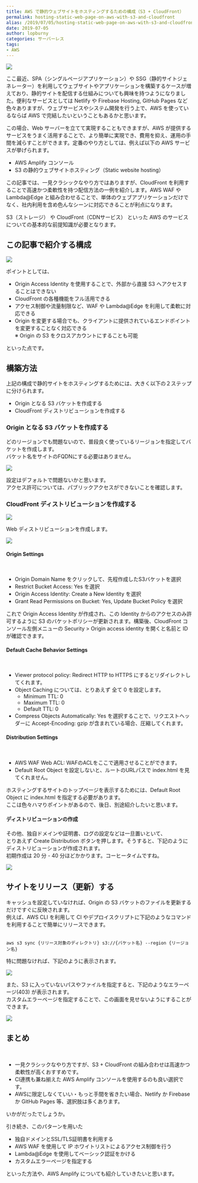 ```yaml
---
title: AWS で静的ウェブサイトをホスティングするための構成（S3 + CloudFront）
permalink: hosting-static-web-page-on-aws-with-s3-and-cloudfront
alias: /2019/07/05/hosting-static-web-page-on-aws-with-s3-and-cloudfront/index.html
date: 2019-07-05
author: lopburny
categories: サーバーレス
tags:
- AWS
---
```


![](/articles/assets/lopburny/img/lopburny_blog_pic_1.jpg)

ここ最近、SPA（シングルページアプリケーション）や SSG（静的サイトジェネレーター）を利用してウェブサイトやアプリケーションを構築するケースが増えており、静的サイトを配信する仕組みについても興味を持つようになりました。便利なサービスとしては Netlify や Firebase Hosting, GitHub Pages など色々ありますが、ウェブサービスやシステム開発を行う上で、AWS を使っているならば AWS で完結したいということもあるかと思います。

この場合、Web サーバーを立てて実現することもできますが、AWS が提供するサービスをうまく活用することで、より簡単に実現でき、費用を抑え、運用の手間を減らすことができます。定番のやり方としては、例えば以下の AWS サービスが挙げられます。
<br />
- AWS Amplify コンソール
- S3 の静的ウェブサイトホスティング（Static website hosting）

この記事では、一見クラシックなやり方ではありますが、CloudFront を利用することで高速かつ柔軟性を持つ配信方法の一例を紹介します。AWS WAF や Lambda@Edge と組み合わせることで、単体のウェブアプリケーションだけでなく、社内利用を含め色んなシーンに対応できることが利点になります。

S3（ストレージ） や CloudFront（CDNサービス） といった AWS のサービスについての基本的な前提知識が必要となります。

## この記事で紹介する構成

![](/articles/assets/lopburny/img/lopburny_blog_diagram_1.png)

ポイントとしては、
<br />
- Origin Access Identity を使用することで、外部から直接 S3 へアクセスすることはできない
- CloudFront の各種機能をフル活用できる
- アクセス制御や流量制限など、WAF や Lambda@Edge を利用して柔軟に対応できる
- Origin を変更する場合でも、クライアントに提供されているエンドポイントを変更することなく対応できる  
※ Origin の S3 をクロスアカウントにすることも可能  

といった点です。


## 構築方法

上記の構成で静的サイトをホスティングするためには、大きく以下の２ステップに分けられます。
<br />
- Origin となる S3 バケットを作成する
- CloudFront ディストリビューションを作成する

### Origin となる S3 バケットを作成する
どのリージョンでも問題ないので、普段良く使っているリージョンを指定してバケットを作成します。  
バケット名をサイトのFQDNにする必要はありません。

![](/articles/assets/lopburny/img/lopburny_blog_pic_2.png)

設定はデフォルトで問題ないかと思います。  
アクセス許可については、パブリックアクセスができないことを確認します。

### CloudFront ディストリビューションを作成する

![](/articles/assets/lopburny/img/lopburny_blog_pic_3.png)

Web ディストリビューションを作成します。

![](/articles/assets/lopburny/img/lopburny_blog_pic_4.png)


#### Origin Settings
<br />

- Origin Domain Name をクリックして、先程作成したS3バケットを選択
- Restrict Bucket Access: Yes を選択
- Origin Access Identity: Create a New Identity を選択
- Grant Read Permissions on Bucket: Yes, Update Bucket Policy を選択

これで Origin Access Identity が作成され、この Identity からのアクセスのみ許可するように S3 のバケットポリシーが更新されます。構築後、CloudFront コンソール左側メニューの Security > Origin access identity を開くと名前と ID が確認できます。

#### Default Cache Behavior Settings
<br />

- Viewer protocol policy: Redirect HTTP to HTTPS にするとリダイレクトしてくれます。
- Object Caching については、とりあえず 全て 0 を設定します。
  - Minimum TTL: 0
  - Maximum TTL: 0
  - Default TTL: 0
- Compress Objects Automatically: Yes を選択することで、リクエストヘッダーに Accept-Encoding: gzip が含まれている場合、圧縮してくれます。

#### Distribution Settings
<br />

- AWS WAF Web ACL: WAFのACLをここで適用させることができます。
- Default Root Object を設定しないと、ルートのURLパスで index.html を見てくれません。  

ホスティングするサイトのトップページを表示するためには、Default Root Object に index.html を指定する必要があります。  
ここは色々ハマりポイントがあるので、後日、別途紹介したいと思います。  

#### ディストリビューションの作成
その他、独自ドメインや証明書、ログの設定などは一旦置いといて、  
とりあえず Create Distribution ボタンを押します。そうすると、下記のようにディストリビューションが作成されます。  
初期作成は 20 分 - 40 分ほどかかります。コーヒータイムですね。  

![](/articles/assets/lopburny/img/lopburny_blog_pic_5.png)

## サイトをリリース（更新）する

キャッシュを設定していなければ、Origin の S3 バケットのファイルを更新するだけですぐに反映されます。  
例えば、AWS CLI を利用して CI やデプロイスクリプトに下記のようなコマンドを利用することで簡単にリリースできます。  
<br />
```
aws s3 sync {リリース対象のディレクトリ} s3://{バケット名} --region {リージョン名}
```

特に問題なければ、下記のように表示されます。

![](/articles/assets/lopburny/img/lopburny_blog_pic_7.png)

また、S3 に入っていないパスやファイルを指定すると、下記のようなエラーページ(403) が表示されます。  
カスタムエラーページを指定することで、この画面を見せないようにすることができます。

![](/articles/assets/lopburny/img/lopburny_blog_pic_6.png)

## まとめ
<br />

- 一見クラシックなやり方ですが、S3 + CloudFront の組み合わせは高速かつ柔軟性が高くおすすめです。
- CI連携も兼ね揃えた AWS Amplify コンソールを使用するのも良い選択です。
- AWSに限定しなくていい・もっと手間を省きたい場合、Netlify か Firebase か GitHub Pages 等、選択肢は多くあります。

いかがだったでしょうか。

引き続き、このパターンを用いた
<br />
- 独自ドメインとSSL/TLS証明書を利用する
- AWS WAF を使用して IP ホワイトリストによるアクセス制御を行う
- Lambda@Edge を使用してベーシック認証をかける
- カスタムエラーページを指定する

といった方法や、AWS Amplify についても紹介していきたいと思います。